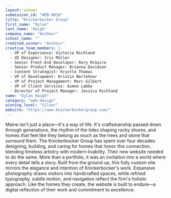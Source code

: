 ```yaml
---
layout: winner
submission_id: "WEB-0010"
title: "Knickerbocker Group"
first_name: "Dylan"
last_name: "Haigh"
company_name: "Anchour"
school_name: ""
credited_winner: "Anchour"
creative_team_members: |-
  - VP of Experience: Victoria Richland
  - UI Designer: Iris Müller
  - Senior Front-End Developer: Rory McGuire
  - Senior Product Manager: Brianna Davidson
  - Content Strategist: Krystle Thomas
  - VP of Development: Kristin Berlehner
  - VP of Project Management: Marc Gilbert
  - VP of Client Services: Aimee Labbe
  - Director of Project Manager: Jessica Richland
name: "Dylan Haigh"
category: "web-design"
winning_level: "Silver"
website: "https://www.knickerbockergroup.com/"
---
```


Maine isn't just a place—it's a way of life. It's craftsmanship passed down through generations, the rhythm of the tides shaping rocky shores, and homes that feel like they belong as much as the trees and stone that surround them. The Knickerbocker Group has spent over four decades designing, building, and caring for homes that honor this connection, blending timeless artistry with modern livability. Their new website needed to do the same. More than a portfolio, it was an invitation into a world where every detail tells a story. Built from the ground up, this fully custom site mirrors the elegance and intention of Knickerbocker's work. Expansive photography draws visitors into handcrafted spaces, while refined typography, subtle motion, and navigation reflect the firm's holistic approach. Like the homes they create, the website is built to endure—a digital reflection of their work and commitment to excellence.
